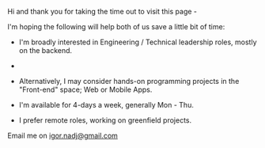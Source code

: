Hi and thank you for taking the time out to visit this page -

I'm hoping the following will help both of us save a little bit of time:

- I'm broadly interested in Engineering / Technical leadership roles, mostly on the backend.

- 

- Alternatively, I may consider hands-on programming projects in the "Front-end" space; Web or Mobile Apps.


- I'm available for 4-days a week, generally Mon - Thu.


- I prefer remote roles, working on greenfield projects.





Email me on igor.nadj@gmail.com